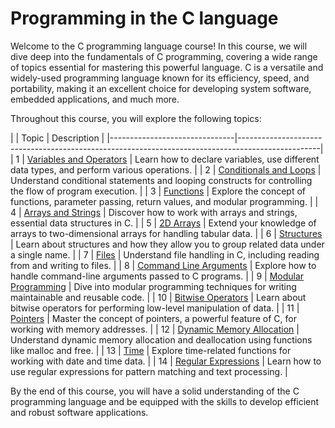 # Programming in the C language
Welcome to the C programming language course! In this course, we will dive deep into the fundamentals of C programming, covering a wide range of topics essential for mastering this powerful language. C is a versatile and widely-used programming language known for its efficiency, speed, and portability, making it an excellent choice for developing system software, embedded applications, and much more.

Throughout this course, you will explore the following topics:

|   | Topic                      	| Description                                                                                      |
|-------------------------------|--------------------------------------------------------------------------------------------------|
| 1 | [Variables and Operators](projects/pj01)    | Learn how to declare variables, use different data types, and perform various operations.        |
| 2 | [Conditionals and Loops](projects/pj02)     | Understand conditional statements and looping constructs for controlling the flow of program execution. |
| 3 | [Functions](projects/pj03)                  | Explore the concept of functions, parameter passing, return values, and modular programming.    |
| 4 | [Arrays and Strings](projects/pj04)         | Discover how to work with arrays and strings, essential data structures in C.                      |
| 5 | [2D Arrays](projects/pj05)                  | Extend your knowledge of arrays to two-dimensional arrays for handling tabular data.              |
| 6 | [Structures](projects/pj06)                 | Learn about structures and how they allow you to group related data under a single name.           |
| 7 | [Files](projects/pj07)                      | Understand file handling in C, including reading from and writing to files.                       |
| 8 | [Command Line Arguments](projects/pj08)     | Explore how to handle command-line arguments passed to C programs.                                |
| 9 | [Modular Programming](projects/pj09)        | Dive into modular programming techniques for writing maintainable and reusable code.              |
| 10 | [Bitwise Operators](projects/pj10)          | Learn about bitwise operators for performing low-level manipulation of data.                      |
| 11 | [Pointers](projects/pj11)                   | Master the concept of pointers, a powerful feature of C, for working with memory addresses.       |
| 12 | [Dynamic Memory Allocation](projects/pj12)  | Understand dynamic memory allocation and deallocation using functions like malloc and free.      |
| 13 | [Time](projects/pj13)                       | Explore time-related functions for working with date and time data.                               |
| 14 | [Regular Expressions](projects/pj14)        | Learn how to use regular expressions for pattern matching and text processing.                    |

By the end of this course, you will have a solid understanding of the C programming language and be equipped with the skills to develop efficient and robust software applications.
